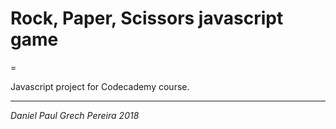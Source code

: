 # Rock, Paper, Scissors javascript game
=

Javascript project for Codecademy course.

---

_*Daniel Paul Grech Pereira 2018*_
